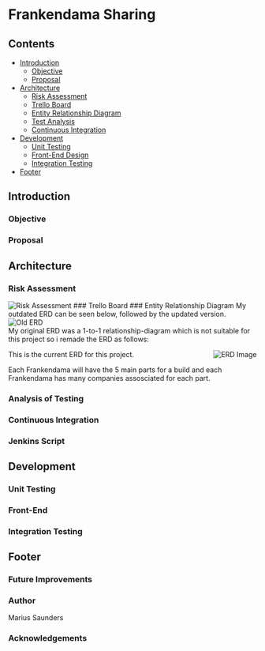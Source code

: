 # Frankendama Sharing

## Contents
* [Introduction](#introduction)
	* [Objective](#objective)
	* [Proposal](#proposal)
* [Architecture](#architecture)
	* [Risk Assessment](#risk-assessment)
	* [Trello Board](#trello-board)
	* [Entity Relationship Diagram](#entity-relationship-diagram)
	* [Test Analysis](#analysis-of-testing)
	* [Continuous Integration](#continuous-integration)
* [Development](#development)
	* [Unit Testing](#unit-testing)
	* [Front-End Design](#front-end)
	* [Integration Testing](#integration-testing)
* [Footer](#footer)

## Introduction

### Objective
### Proposal

## Architecture

### Risk Assessment
<img src="https://github.com/MariusCSaunders/qa-individual-project/blob/master/images/RiskAssessment.png" alt="Risk Assessment"/>
### Trello Board
### Entity Relationship Diagram
My outdated ERD can be seen below, followed by the updated version.
<img src="https://github.com/MariusCSaunders/qa-individual-project/blob/master/images/QAprojectERDdraft1.png" alt="Old ERD"/>
<br/>
My original ERD was a 1-to-1 relationship-diagram which is not suitable for this project so i remade the ERD as follows:
<div style="block;"> 
<img align="right" src="https://github.com/MariusCSaunders/qa-individual-project/blob/master/images/QAprojectERDdraft2.png" alt="ERD Image"/>

This is the current ERD for this project.

Each Frankendama will have the 5 main parts for a build and each Frankendama has many companies assosciated for each part.

### Analysis of Testing
### Continuous Integration
### Jenkins Script

## Development

### Unit Testing
### Front-End
### Integration Testing

## Footer

### Future Improvements
### Author
Marius Saunders
### Acknowledgements